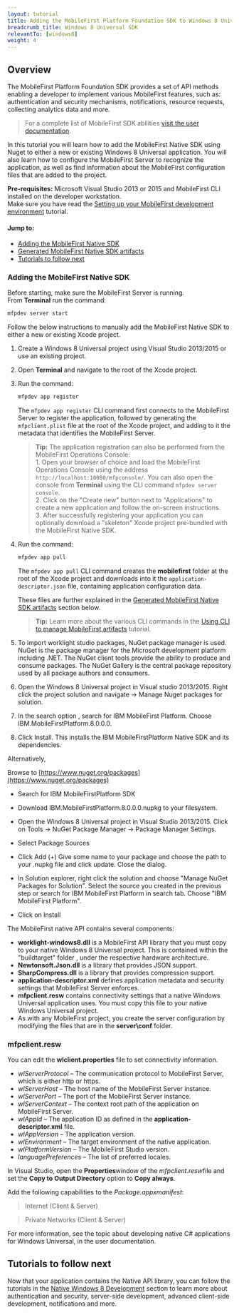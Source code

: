 ```yaml
---
layout: tutorial
title: Adding the MobileFirst Platform Foundation SDK to Windows 8 Universal Applications
breadcrumb_title: Windows 8 Universal SDK
relevantTo: [windows8]
weight: 4
---
```

## Overview
The MobileFirst Platform Foundation SDK provides a set of API methods enabling a developer to implement various MobileFirst features, such as: authentication and security mechanisms, notifications, resource requests, collecting analytics data and more.

> For a complete list of MobileFirst SDK abilities [visit the user documentation](http://www-01.ibm.com/support/knowledgecenter/SSHS8R_8.0.0/wl_welcome.html).

In this tutorial you will learn how to add the MobileFirst Native SDK using Nuget to either a new or existing Windows 8 Universal application. You will also learn how to configure the MobileFirst Server to recognize the application, as well as find information about the MobileFirst configuration files that are added to the project.

**Pre-requisites:** Microsoft Visual Studio 2013 or 2015 and MobileFirst CLI installed on the developer workstation.  
Make sure you have read the [Setting up your MobileFirst development environment](../../setting-up-the-mobilefirst-development-environment) tutorial.

#### Jump to:

- [Adding the MobileFirst Native SDK](#adding-the-mobilefirst-native-sdk)
- [Generated MobileFirst Native SDK artifacts](#generated-mobilefirst-native-sdk-artifacts)
- [Tutorials to follow next](#tutorials-to-follow-next)

### Adding the MobileFirst Native SDK

Before starting, make sure the MobileFirst Server is running.  
From **Terminal** run the command:

```bash
mfpdev server start
```

Follow the below instructions to manually add the MobileFirst Native SDK to either a new or existing Xcode project.

1. Create a Windows 8 Universal project using Visual Studio 2013/2015 or use an existing project.  

2. Open **Terminal** and navigate to the root of the Xcode project.  

3. Run the command:

    ```bash
    mfpdev app register
    ```

    The <code>mfpdev app register</code> CLI command first connects to the MobileFirst Server to register the application, followed by generating the <code>mfpclient.plist</code> file at the root of the Xcode project, and adding to it the metadata that identifies the MobileFirst Server.

    > <b>Tip:</b> The application registration can also be performed from the MobileFirst Operations Console:    
        1. Open your browser of choice and load the MobileFirst Operations Console using the address <code>http://localhost:10080/mfpconsole/</code>. You can also open the console from **Terminal** using the CLI command <code>mfpdev server console</code>.  
        2. Click on the "Create new" button next to "Applications" to create a new application and follow the on-screen instructions.  
        3. After successfully registering your application you can optionally download a "skeleton" Xcode project pre-bundled with the MobileFirst Native SDK.

4. Run the command:

    ```bash
    mfpdev app pull
    ```
    The <code>mfpdev app pull</code> CLI command creates the **mobilefirst** folder at the root of the Xcode project and downloads into it the <code>application-descriptor.json</code> file, containing application configuration data.

    These files are further explained in the [Generated MobileFirst Native SDK artifacts](#generated-mobilefirst-native-sdk-artifacts) section below.

    > <b>Tip:</b> Learn more about the various CLI commands in the [Using CLI to manage MobileFirst artifacts](../../client-side-development/using-cli-to-manage-mobilefirst-artifacts/) tutorial.

5. To import worklight studio packages, NuGet package manager is used.
NuGet is the package manager for the Microsoft development platform including .NET. The NuGet client tools provide the ability to produce and consume packages. The NuGet Gallery is the central package repository used by all package authors and consumers.

6. Open the Windows 8 Universal project in Visual studio 2013/2015. Right click the project solution and navigate -> Manage Nuget packages for solution.

7. In the search option , search for IBM MobileFirst Platform. Choose IBM.MobileFirstPlatform.8.0.0.0.

8. Click Install. This installs the IBM MobileFirstPlatform Native SDK and its dependencies.

Alternatively,

Browse to [https://www.nuget.org/packages](https://www.nuget.org/packages)

- Search for IBM MobileFirstPlatform SDK

- Download IBM.MobileFirstPlatform.8.0.0.0.nupkg to your filesystem.
- Open the Windows 8 Universal project in Visual Studio 2013/2015. Click on Tools -> NuGet Package Manager -> Package Manager Settings.
- Select Package Sources
- Click Add (+)
Give some name to your package and choose the path to your .nupkg file and click update.
Close the dialog. 	

- In Solution explorer, right click the solution and choose  "Manage NuGet Packages for Solution".
Select the source you created in the previous step or search for IBM MobileFirst Platform in search tab.
Choose "IBM MobileFirst Platform".

- Click on Install

The MobileFirst native API contains several components:

- **worklight-windows8.dll** is a MobileFirst API library that you must copy to your native Windows 8 Universal project. This is contained within the "buildtarget" folder , under the respective hardware architecture.
- **Newtonsoft.Json.dll** is a library that provides JSON support.
- **SharpCompress.dll** is a library that provides compression support.
- **application-descriptor.xml** defines application metadata and security settings that MobileFirst Server enforces.
- **mfpclient.resw** contains connectivity settings that a native Windows Universal application uses. You must copy this file to your native Windows Universal project.
- As with any MobileFirst project, you create the server configuration by modifying the files that are in the **server\conf** folder.

### mfpclient.resw

You can edit the **wlclient.properties** file to set connectivity information.

- *wlServerProtocol* – The communication protocol to MobileFirst Server, which is either http or https.
- *wlServerHost* – The host name of the MobileFirst Server instance.
- *wlServerPort* – The port of the MobileFirst Server instance.
- *wlServerContext* – The context root path of the application on MobileFirst Server.
- *wlAppId* – The application ID as defined in the **application-descriptor.xml** file.
- *wlAppVersion* – The application version.
- *wlEnvironment* – The target environment of the native application.
- *wlPlatformVersion* – The MobileFirst Studio version.
- *languagePreferences* – The list of preferred locales.

In Visual Studio, open the **Properties**window of the *mfpclient.resw*file and set the **Copy to Output Directory** option to **Copy always**.

Add the following capabilities to the *Package.appxmanifest*:

>Internet (Client &amp; Server)

>Private Networks (Client &amp; Server)

For more information, see the topic about developing native C# applications for Windows Universal, in the user documentation.

## Tutorials to follow next
Now that your application contains the Native API library, you can follow the tutorials in the
[Native Windows 8 Development](../../native/windows8/) section to learn more about authentication and security, server-side development, advanced client-side development, notifications and more.

